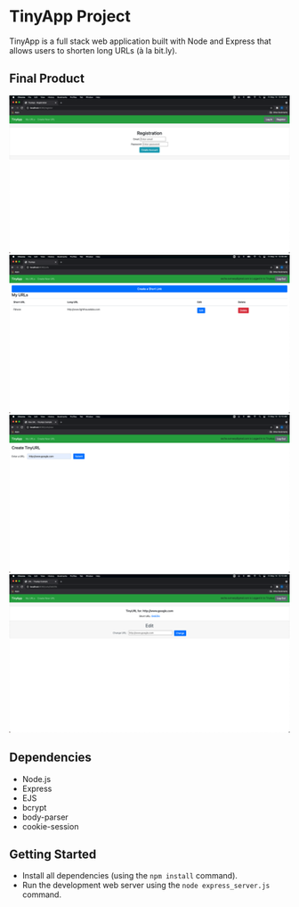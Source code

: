 # TinyApp Project

TinyApp is a full stack web application built with Node and Express that allows users to shorten long URLs (à la bit.ly).

## Final Product

!["Registration Page"](https://github.com/Overseer009/tinyApp/blob/master/docs/Registration_Page.png)
!["URLs Page"](https://github.com/Overseer009/tinyApp/blob/master/docs/URLs_Page.png)
!["Create New URLs Page"](https://github.com/Overseer009/tinyApp/blob/master/docs/Create_Page.png)
!["URL Edit Page"](https://github.com/Overseer009/tinyApp/blob/master/docs/Edit_Page.png)

## Dependencies

- Node.js
- Express
- EJS
- bcrypt
- body-parser
- cookie-session

## Getting Started

- Install all dependencies (using the `npm install` command).
- Run the development web server using the `node express_server.js` command.